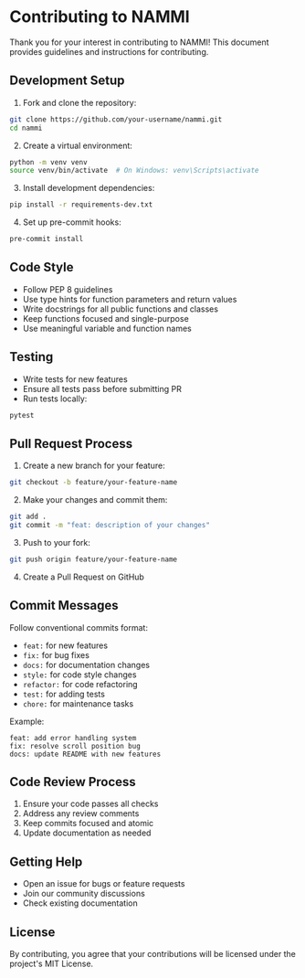 # Contributing to NAMMI

Thank you for your interest in contributing to NAMMI! This document provides guidelines and instructions for contributing.

## Development Setup

1. Fork and clone the repository:
```bash
git clone https://github.com/your-username/nammi.git
cd nammi
```

2. Create a virtual environment:
```bash
python -m venv venv
source venv/bin/activate  # On Windows: venv\Scripts\activate
```

3. Install development dependencies:
```bash
pip install -r requirements-dev.txt
```

4. Set up pre-commit hooks:
```bash
pre-commit install
```

## Code Style

- Follow PEP 8 guidelines
- Use type hints for function parameters and return values
- Write docstrings for all public functions and classes
- Keep functions focused and single-purpose
- Use meaningful variable and function names

## Testing

- Write tests for new features
- Ensure all tests pass before submitting PR
- Run tests locally:
```bash
pytest
```

## Pull Request Process

1. Create a new branch for your feature:
```bash
git checkout -b feature/your-feature-name
```

2. Make your changes and commit them:
```bash
git add .
git commit -m "feat: description of your changes"
```

3. Push to your fork:
```bash
git push origin feature/your-feature-name
```

4. Create a Pull Request on GitHub

## Commit Messages

Follow conventional commits format:
- `feat:` for new features
- `fix:` for bug fixes
- `docs:` for documentation changes
- `style:` for code style changes
- `refactor:` for code refactoring
- `test:` for adding tests
- `chore:` for maintenance tasks

Example:
```
feat: add error handling system
fix: resolve scroll position bug
docs: update README with new features
```

## Code Review Process

1. Ensure your code passes all checks
2. Address any review comments
3. Keep commits focused and atomic
4. Update documentation as needed

## Getting Help

- Open an issue for bugs or feature requests
- Join our community discussions
- Check existing documentation

## License

By contributing, you agree that your contributions will be licensed under the project's MIT License. 